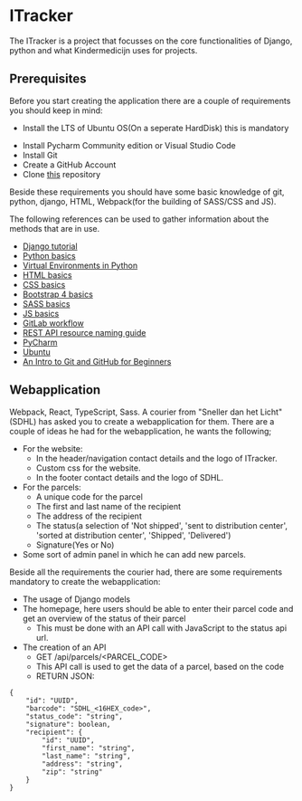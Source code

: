 # ITracker
The ITracker is a project that focusses on the core functionalities of 
Django, python and  what Kindermedicijn uses for projects.  
  
## Prerequisites
Before you start creating the application there are a couple of 
requirements you should keep in mind:
* Install the LTS of Ubuntu OS(On a seperate HardDisk) this is mandatory
- Install Pycharm Community edition or Visual Studio Code
- Install Git
- Create a GitHub Account
- Clone [this](https://gitlab.com/SetaHoefnagel/itracker.git) repository

Beside these requirements you should have some basic knowledge of git, 
python, django, HTML, Webpack(for the building of SASS/CSS and JS). 

The following references can be used to gather information about the 
methods that are in use.
* [Django tutorial](https://docs.djangoproject.com/en/2.1/intro/tutorial01/)
* [Python basics](https://www.w3schools.com/python/) 
* [Virtual Environments in Python](https://uoa-eresearch.github.io/eresearch-cookbook/recipe/2014/11/26/python-virtual-env/)
* [HTML basics](https://www.w3schools.com/html/) 
* [CSS basics](https://www.w3schools.com/css/) 
* [Bootstrap 4 basics](https://www.w3schools.com/bootstrap4/)
* [SASS basics](https://www.w3schools.com/sass/) 
* [JS basics](https://www.w3schools.com/js/) 
* [GitLab workflow](https://docs.gitlab.com/ee/workflow/gitlab_flow.html)
* [REST API resource naming guide](https://restfulapi.net/resource-naming/)
* [PyCharm](https://www.jetbrains.com/help/pycharm/quick-start-guide.html)
* [Ubuntu](https://help.ubuntu.com/stable/ubuntu-help/getting-started.html.en)
* [An Intro to Git and GitHub for Beginners](https://product.hubspot.com/blog/git-and-github-tutorial-for-beginners)

## Webapplication
Webpack, React, TypeScript, Sass.
A courier from "Sneller dan het Licht"(SDHL) has asked you to create a 
webapplication for them. 
There are a couple of ideas he had for the webapplication, he wants the 
following;  
* For the website: 
  * In the header/navigation contact details and the logo of ITracker. 
  * Custom css for the website. 
  * In the footer contact details and the logo of SDHL. 
* For the parcels: 
  * A unique code for the parcel
  * The first and last name of the recipient
  * The address of the recipient
  * The status(a selection of 'Not shipped', 'sent to distribution center', 'sorted at distribution center', 'Shipped', 'Delivered') 
  * Signature(Yes or No)
* Some sort of admin panel in which he can add new parcels. 

Beside all the requirements the courier had, there are some requirements mandatory to create the webapplication: 
* The usage of Django models
* The homepage, here users should be able to enter their parcel code and get an overview of the status of their parcel
  * This must be done with an API call with JavaScript to the status api url. 
* The creation of an API
  * GET /api/parcels/<PARCEL_CODE>
  * This API call is used to get the data of a parcel, based on the code
  * RETURN JSON: 
```
{
    "id": "UUID",
    "barcode": "SDHL_<16HEX_code>",
    "status_code": "string",
    "signature": boolean,
    "recipient": {
        "id": "UUID",
        "first_name": "string",
        "last_name": "string",
        "address": "string",
        "zip": "string"
    }
}
```
